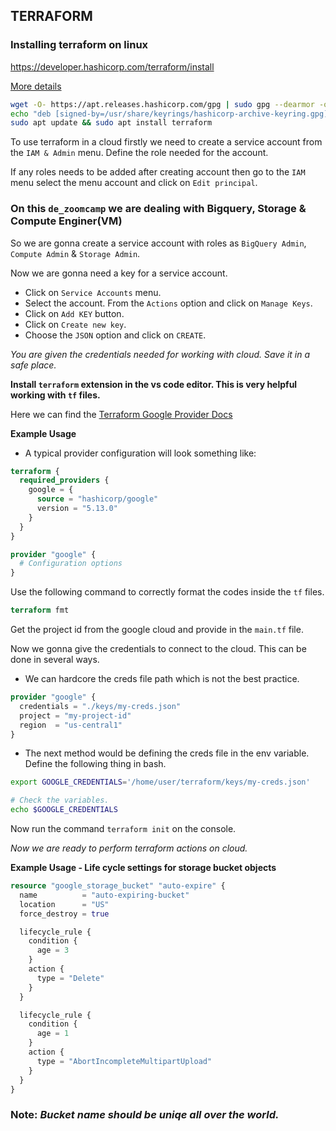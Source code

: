 ## TERRAFORM

### Installing terraform on linux
https://developer.hashicorp.com/terraform/install

[More details](https://phoenixnap.com/kb/how-to-install-terraform#:~:text=How%20to%20Install%20Terraform%20on%20Windows%201%20Download,check%20the%20Terraform%20global%20path%20configuration%3A%201.%20)

```bash
wget -O- https://apt.releases.hashicorp.com/gpg | sudo gpg --dearmor -o /usr/share/keyrings/hashicorp-archive-keyring.gpg
echo "deb [signed-by=/usr/share/keyrings/hashicorp-archive-keyring.gpg] https://apt.releases.hashicorp.com $(lsb_release -cs) main" | sudo tee /etc/apt/sources.list.d/hashicorp.list
sudo apt update && sudo apt install terraform

```
To use terraform in a cloud firstly we need to create a service account from the `IAM & Admin` menu. Define the role needed for the account.

If any roles needs to be added after creating account then go to the `IAM` menu select the menu account and click on `Edit principal`.

### On this `de_zoomcamp` we are dealing with Bigquery, Storage & Compute Enginer(VM)

So we are gonna create a service account with roles as `BigQuery Admin`, `Compute Admin` & `Storage Admin`.

Now we are gonna need a key for a service account. 
* Click on `Service Accounts` menu. 
* Select the account. From the `Actions` option and click on `Manage Keys`.
* Click on `Add KEY` button.
* Click on `Create new key`.
* Choose the `JSON` option and click on `CREATE`.

_You are given the credentials needed for working with cloud. Save it in a safe place._

**Install `terraform` extension in the vs code editor. This is very helpful working with `tf` files.**

Here we can find the 
[Terraform Google Provider Docs](https://registry.terraform.io/providers/hashicorp/google/latest/docs)

**Example Usage**
* A typical provider configuration will look something like:
```terraform
terraform {
  required_providers {
    google = {
      source = "hashicorp/google"
      version = "5.13.0"
    }
  }
}

provider "google" {
  # Configuration options
}
```
Use the following command to correctly format the codes inside the `tf` files.
```terraform
terraform fmt
```
Get the project id from the google cloud and provide in the `main.tf` file.

Now we gonna give the credentials to connect to the cloud. This can be done in several ways.
* We can hardcore the creds file path which is not the best practice.
```terraform
provider "google" {
  credentials = "./keys/my-creds.json"
  project = "my-project-id"
  region  = "us-central1"
}
```
* The next method would be defining the creds file in the env variable. Define the following thing in bash.
```bash
export GOOGLE_CREDENTIALS='/home/user/terraform/keys/my-creds.json'

# Check the variables.
echo $GOOGLE_CREDENTIALS
```
Now run the command `terraform init` on the console.

_Now we are ready to perform terraform actions on cloud._

**Example Usage - Life cycle settings for storage bucket objects**
```terraform
resource "google_storage_bucket" "auto-expire" {
  name          = "auto-expiring-bucket"
  location      = "US"
  force_destroy = true

  lifecycle_rule {
    condition {
      age = 3
    }
    action {
      type = "Delete"
    }
  }

  lifecycle_rule {
    condition {
      age = 1
    }
    action {
      type = "AbortIncompleteMultipartUpload"
    }
  }
}
```
### **Note:** _Bucket name should be uniqe all over the world._

